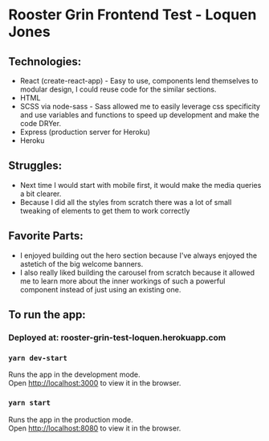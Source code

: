 # Rooster Grin Frontend Test - Loquen Jones

## Technologies:
- React (create-react-app) - Easy to use, components lend themselves to modular design, I could reuse code for the similar sections.
- HTML
- SCSS via node-sass - Sass allowed me to easily leverage css specificity and use variables and functions to speed up development and make the code DRYer. 
- Express (production server for Heroku)
- Heroku

## Struggles: 
- Next time I would start with mobile first, it would make the media queries a bit clearer.
- Because I did all the styles from scratch there was a lot of small tweaking of elements to get them to work correctly

## Favorite Parts:

- I enjoyed building out the hero section because I've always enjoyed the astetich of the big welcome banners.
- I also really liked building the carousel from scratch because it allowed me to learn more about the inner workings of such a powerful component instead of just using an existing one. 
## To run the app: 
### Deployed at: rooster-grin-test-loquen.herokuapp.com
### `yarn dev-start`

Runs the app in the development mode.<br />
Open [http://localhost:3000](http://localhost:3000) to view it in the browser.

### `yarn start` 

Runs the app in the production mode.<br />
Open [http://localhost:8080](http://localhost:8080) to view it in the browser.
